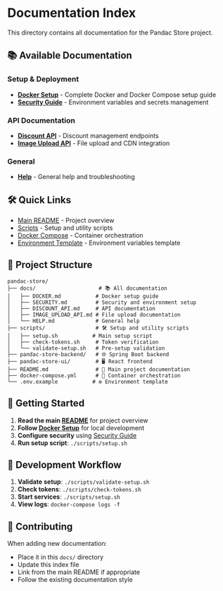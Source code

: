 # Documentation Index

This directory contains all documentation for the Pandac Store project.

## 📚 Available Documentation

### Setup & Deployment
- **[Docker Setup](DOCKER.md)** - Complete Docker and Docker Compose setup guide
- **[Security Guide](SECURITY.md)** - Environment variables and secrets management

### API Documentation  
- **[Discount API](DISCOUNT_API.md)** - Discount management endpoints
- **[Image Upload API](IMAGE_UPLOAD_API.md)** - File upload and CDN integration

### General
- **[Help](HELP.md)** - General help and troubleshooting

## 🛠️ Quick Links

- [Main README](../README.md) - Project overview
- [Scripts](../scripts/)  - Setup and utility scripts
- [Docker Compose](../docker-compose.yml) - Container orchestration
- [Environment Template](../.env.example) - Environment variables template

## 📁 Project Structure

```
pandac-store/
├── docs/                    # 📚 All documentation
│   ├── DOCKER.md           # Docker setup guide
│   ├── SECURITY.md         # Security and environment setup
│   ├── DISCOUNT_API.md     # API documentation
│   ├── IMAGE_UPLOAD_API.md # File upload documentation
│   └── HELP.md             # General help
├── scripts/                # 🛠️ Setup and utility scripts
│   ├── setup.sh           # Main setup script
│   ├── check-tokens.sh     # Token verification
│   └── validate-setup.sh   # Pre-setup validation
├── pandac-store-backend/   # 🌐 Spring Boot backend
├── pandac-store-ui/        # 🖥️ React frontend
├── README.md               # 📖 Main project documentation
├── docker-compose.yml      # 🐳 Container orchestration
└── .env.example           # ⚙️ Environment template
```

## 🚀 Getting Started

1. **Read the main [README](../README.md)** for project overview
2. **Follow [Docker Setup](DOCKER.md)** for local development
3. **Configure security** using [Security Guide](SECURITY.md)
4. **Run setup script**: `./scripts/setup.sh`

## 🔧 Development Workflow

1. **Validate setup**: `./scripts/validate-setup.sh`
2. **Check tokens**: `./scripts/check-tokens.sh`
3. **Start services**: `./scripts/setup.sh`
4. **View logs**: `docker-compose logs -f`

## 📝 Contributing

When adding new documentation:
- Place it in this `docs/` directory
- Update this index file
- Link from the main README if appropriate
- Follow the existing documentation style